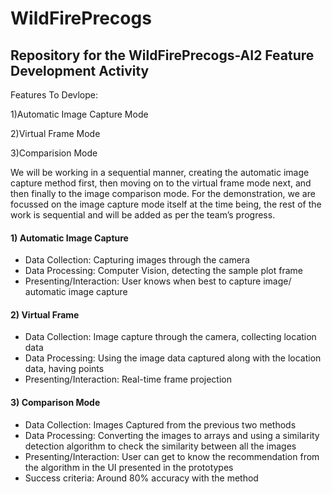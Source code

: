 # WildFirePrecogs
## Repository for the WildFirePrecogs-AI2 Feature Development Activity
Features To Devlope:

1)Automatic Image Capture Mode

2)Virtual Frame Mode

3)Comparision Mode
  

We will be working in a sequential manner, creating the automatic image capture method first, then moving on to the virtual frame mode next, and then finally to the image comparison mode. 
For the demonstration, we are focussed on the image capture mode itself at the time being, the rest of the work is sequential and will be added as per the team’s progress.

#### 1) Automatic Image Capture
* Data Collection: Capturing images through the camera
* Data Processing: Computer Vision, detecting the sample plot frame
* Presenting/Interaction: User knows when best to capture image/ automatic image capture

#### 2) Virtual Frame 
* Data Collection: Image capture through the camera, collecting location data
* Data Processing: Using the image data captured along with the location data, having points 
* Presenting/Interaction: Real-time frame projection

#### 3) Comparison Mode
* Data Collection: Images Captured from the previous two methods
* Data Processing: Converting the images to arrays and using a similarity detection algorithm to check the similarity between all the images
* Presenting/Interaction: User can get to know the recommendation from the algorithm in the UI presented in the prototypes
* Success criteria: Around 80% accuracy with the method



